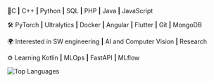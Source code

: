 📌C  **|** C++  **|** Python **|** SQL **|** PHP **|** Java **|** JavaScript

🛠️ PyTorch **|** Ultralytics **|** Docker **|** Angular **|** Flutter **|** Git **|** MongoDB

🌍 Interested in SW engineering **|** AI and Computer Vision **|** Research

⚙️ Learning Kotlin **|** MLOps **|** FastAPI **|** MLflow

<!--![GitHub Stats](https://github-readme-stats.vercel.app/api?username=andrearsss&show_icons=true&theme=github_dark)
-->
![Top Languages](https://github-readme-stats.vercel.app/api/top-langs/?username=andrearsss&layout=compact&size_weight=0.6&count_weight=0.4&theme=github_dark)
